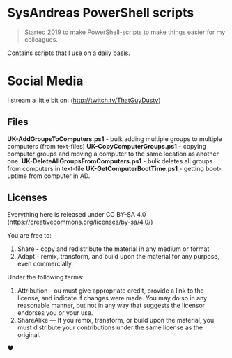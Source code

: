 # SysAndreas PowerShell scripts
> Started 2019 to make PowerShell-scripts to make things easier for my colleagues.

Contains scripts that I use on a daily basis.

# Social Media
I stream a little bit on: (<http://twitch.tv/ThatGuyDusty>)

## Files

**UK-AddGroupsToComputers.ps1**         - bulk adding multiple groups to multiple computers (from text-files)
**UK-CopyComputerGroups.ps1**           - copying computer groups and moving a computer to the same location as another one.
**UK-DeleteAllGroupsFromComputers.ps1** - bulk deletes all groups from computers in text-file
**UK-GetComputerBootTime.ps1**          - getting boot-uptime from computer in AD.

## Licenses

Everything here is released under CC BY-SA 4.0 (<https://creativecommons.org/licenses/by-sa/4.0/>)

You are free to:
1. Share - copy and redistribute the material in any medium or format
2. Adapt - remix, transform, and build upon the material for any purpose, even commercially.

Under the following terms:
1. Attribution - ou must give appropriate credit, provide a link to the license, and indicate if changes were made. You may do so in any reasonable manner, but not in any way that suggests the licensor endorses you or your use.
2. ShareAlike — If you remix, transform, or build upon the material, you must distribute your contributions under the same license as the original.

♥

